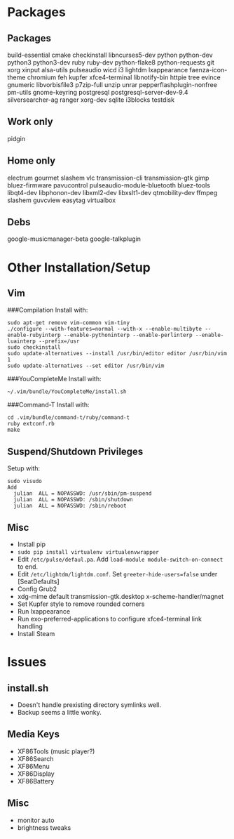 Packages
========
Packages
--------
build-essential cmake checkinstall libncurses5-dev python python-dev python3 python3-dev ruby ruby-dev python-flake8 python-requests git xorg xinput alsa-utils pulseaudio wicd i3 lightdm lxappearance faenza-icon-theme chromium feh kupfer xfce4-terminal libnotify-bin httpie tree evince gnumeric libvorbisfile3 p7zip-full unzip unrar pepperflashplugin-nonfree pm-utils gnome-keyring postgresql postgresql-server-dev-9.4 silversearcher-ag ranger xorg-dev sqlite i3blocks testdisk

Work only
---------
pidgin

Home only
---------
electrum gourmet slashem vlc transmission-cli transmission-gtk gimp bluez-firmware pavucontrol pulseaudio-module-bluetooth bluez-tools libqt4-dev libphonon-dev libxml2-dev libxslt1-dev qtmobility-dev ffmpeg slashem guvcview easytag virtualbox

Debs
----
google-musicmanager-beta google-talkplugin

Other Installation/Setup
========================
Vim
---

###Compilation
Install with:

    sudo apt-get remove vim-common vim-tiny
    ./configure --with-features=normal --with-x --enable-multibyte --enable-rubyinterp --enable-pythoninterp --enable-perlinterp --enable-luainterp --prefix=/usr
    sudo checkinstall
    sudo update-alternatives --install /usr/bin/editor editor /usr/bin/vim 1
    sudo update-alternatives --set editor /usr/bin/vim

###YouCompleteMe
Install with:

    ~/.vim/bundle/YouCompleteMe/install.sh

###Command-T
Install with:

    cd .vim/bundle/command-t/ruby/command-t
    ruby extconf.rb
    make

Suspend/Shutdown Privileges
------------------
Setup with:

    sudo visudo
    Add
      julian  ALL = NOPASSWD: /usr/sbin/pm-suspend
      julian  ALL = NOPASSWD: /sbin/shutdown
      julian  ALL = NOPASSWD: /sbin/reboot

Misc
----
* Install pip
* `sudo pip install virtualenv virtualenvwrapper`
* Edit `/etc/pulse/defaul.pa`. Add `load-module module-switch-on-connect` to end.
* Edit `/etc/lightdm/lightdm.conf`. Set `greeter-hide-users=false` under [SeatDefaults]
* Config Grub2
* xdg-mime default transmission-gtk.desktop x-scheme-handler/magnet
* Set Kupfer style to remove rounded corners
* Run lxappearance
* Run exo-preferred-applications to configure xfce4-terminal link handling
* Install Steam

Issues
======
install.sh
----------
* Doesn't handle prexisting directory symlinks well.
* Backup seems a little wonky.

Media Keys
----------
* XF86Tools (music player?)
* XF86Search
* XF86Menu
* XF86Display
* XF86Battery

Misc
----
* monitor auto
* brightness tweaks
